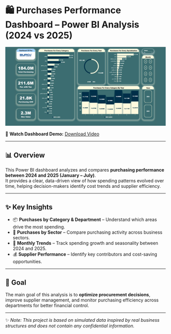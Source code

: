 # 🛍️ Purchases Performance Dashboard – Power BI Analysis (2024 vs 2025)

![Dashboard Preview](purchase%20comparing.jpg)

🎥 **Watch Dashboard Demo:** [Download Video](purchase%20comparing.mp4)

---

## 📊 Overview
This Power BI dashboard analyzes and compares **purchasing performance between 2024 and 2025 (January – July)**.  
It provides a clear, data-driven view of how spending patterns evolved over time, helping decision-makers identify cost trends and supplier efficiency.

---

## ✨ Key Insights
- 📦 **Purchases by Category & Department** – Understand which areas drive the most spending.  
- 🏢 **Purchases by Sector** – Compare purchasing activity across business sectors.  
- 📅 **Monthly Trends** – Track spending growth and seasonality between 2024 and 2025.  
- 💰 **Supplier Performance** – Identify key contributors and cost-saving opportunities.  

---

## 🎯 Goal
The main goal of this analysis is to **optimize procurement decisions**, improve supplier management, and monitor purchasing efficiency across departments for better financial control.

---

✨ *Note: This project is based on simulated data inspired by real business structures and does not contain any confidential information.*
